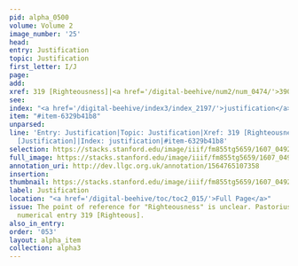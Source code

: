 ```yaml
---
pid: alpha_0500
volume: Volume 2
image_number: '25'
head:
entry: Justification
topic: Justification
first_letter: I/J
page:
add:
xref: 319 [Righteousness]|<a href='/digital-beehive/num2/num_0474/'>390 [Justification]</a>
see:
index: "<a href='/digital-beehive/index3/index_2197/'>justification</a>"
item: "#item-6329b41b8"
unparsed:
line: 'Entry: Justification|Topic: Justification|Xref: 319 [Righteousness]|Xref: 390
  [Justification]|Index: justification|#item-6329b41b8'
selection: https://stacks.stanford.edu/image/iiif/fm855tg5659/1607_0492/303,1229,3090,804/full/0/default.jpg
full_image: https://stacks.stanford.edu/image/iiif/fm855tg5659/1607_0492/full/full/0/default.jpg
annotation_uri: http://dev.llgc.org.uk/annotation/1564765107358
insertion:
thumbnail: https://stacks.stanford.edu/image/iiif/fm855tg5659/1607_0492/303,1229,600,180/250,/0/default.jpg
label: Justification
location: "<a href='/digital-beehive/toc/toc2_015/'>Full Page</a>"
issue: The point of reference for "Righteousness" is unclear. Pastorius perhaps intends
  numerical entry 319 [Righteous].
also_in_entry:
order: '053'
layout: alpha_item
collection: alpha3
---
```

